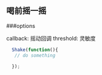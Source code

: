 喝前摇一摇
---

###options
  
  callback: 摇动回调
  threshold: 灵敏度

```javascript
  Shake(function(){
   // do something

  });
```